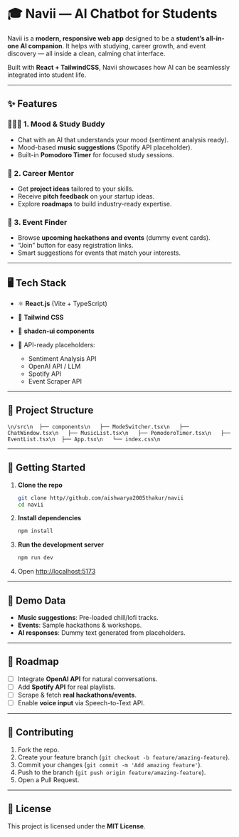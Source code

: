 # 🎓 Navii — AI Chatbot for Students

Navii is a **modern, responsive web app** designed to be a **student’s all-in-one AI companion**.
It helps with studying, career growth, and event discovery — all inside a clean, calming chat interface.

Built with **React + TailwindCSS**, Navii showcases how AI can be seamlessly integrated into student life.

---

## ✨ Features

### 🧑‍🤝‍🧑 1. Mood & Study Buddy

* Chat with an AI that understands your mood (sentiment analysis ready).
* Mood-based **music suggestions** (Spotify API placeholder).
* Built-in **Pomodoro Timer** for focused study sessions.

### 💼 2. Career Mentor

* Get **project ideas** tailored to your skills.
* Receive **pitch feedback** on your startup ideas.
* Explore **roadmaps** to build industry-ready expertise.

### 🎉 3. Event Finder

* Browse **upcoming hackathons and events** (dummy event cards).
* “Join” button for easy registration links.
* Smart suggestions for events that match your interests.

---
## 🖥️ Tech Stack

* ⚛️ **React.js** (Vite + TypeScript)
* 🎨 **Tailwind CSS**
* 🧩 **shadcn-ui components**
* 🔌 API-ready placeholders:

  * Sentiment Analysis API
  * OpenAI API / LLM
  * Spotify API
  * Event Scraper API

---

## 📂 Project Structure

`\n/src\n  ├── components\n  
           ├── ModeSwitcher.tsx\n  
           ├── ChatWindow.tsx\n  
           ├── MusicList.tsx\n  
           ├── PomodoroTimer.tsx\n  
           ├── EventList.tsx\n 
           ├── App.tsx\n  
           └── index.css\n`

---

## 🚀 Getting Started

1. **Clone the repo**

   ```sh
   git clone http//github.com/aishwarya2005thakur/navii
   cd navii
   ```

2. **Install dependencies**

   ```sh
   npm install
   ```

3. **Run the development server**

   ```sh
   npm run dev
   ```

4. Open [http://localhost:5173](http://localhost:5173)

---

## 🧪 Demo Data

* **Music suggestions**: Pre-loaded chill/lofi tracks.
* **Events**: Sample hackathons & workshops.
* **AI responses**: Dummy text generated from placeholders.

---

## 📌 Roadmap

* [ ] Integrate **OpenAI API** for natural conversations.
* [ ] Add **Spotify API** for real playlists.
* [ ] Scrape & fetch **real hackathons/events**.
* [ ] Enable **voice input** via Speech-to-Text API.

---

## 🤝 Contributing

1. Fork the repo.
2. Create your feature branch (`git checkout -b feature/amazing-feature`).
3. Commit your changes (`git commit -m 'Add amazing feature'`).
4. Push to the branch (`git push origin feature/amazing-feature`).
5. Open a Pull Request.

---

## 📜 License

This project is licensed under the **MIT License**.
